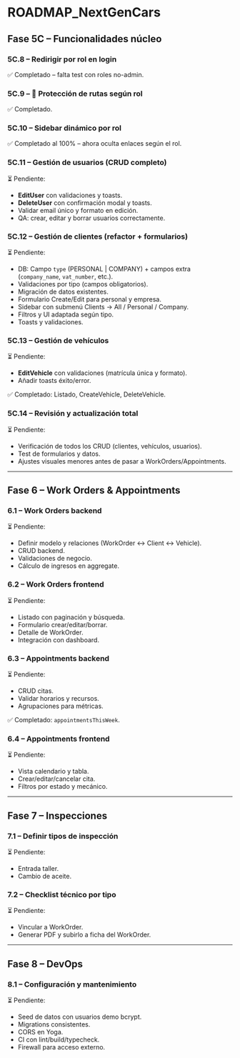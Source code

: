 # ROADMAP_NextGenCars

## Fase 5C – Funcionalidades núcleo

### 5C.8 – Redirigir por rol en login
✅ Completado – falta test con roles no-admin.

### 5C.9 – 🔐 Protección de rutas según rol
✅ Completado.

### 5C.10 – Sidebar dinámico por rol
✅ Completado al 100% – ahora oculta enlaces según el rol.

### 5C.11 – Gestión de usuarios (CRUD completo)
⏳ Pendiente:
- **EditUser** con validaciones y toasts.
- **DeleteUser** con confirmación modal y toasts.
- Validar email único y formato en edición.
- QA: crear, editar y borrar usuarios correctamente.

### 5C.12 – Gestión de clientes (refactor + formularios)
⏳ Pendiente:
- DB: Campo `type` (PERSONAL | COMPANY) + campos extra (`company_name`, `vat_number`, etc.).
- Validaciones por tipo (campos obligatorios).
- Migración de datos existentes.
- Formulario Create/Edit para personal y empresa.
- Sidebar con submenú Clients → All / Personal / Company.
- Filtros y UI adaptada según tipo.
- Toasts y validaciones.

### 5C.13 – Gestión de vehículos
⏳ Pendiente:
- **EditVehicle** con validaciones (matrícula única y formato).
- Añadir toasts éxito/error.

✅ Completado: Listado, CreateVehicle, DeleteVehicle.

### 5C.14 – Revisión y actualización total
⏳ Pendiente:
- Verificación de todos los CRUD (clientes, vehículos, usuarios).
- Test de formularios y datos.
- Ajustes visuales menores antes de pasar a WorkOrders/Appointments.

---

## Fase 6 – Work Orders & Appointments

### 6.1 – Work Orders backend
⏳ Pendiente:
- Definir modelo y relaciones (WorkOrder ↔ Client ↔ Vehicle).
- CRUD backend.
- Validaciones de negocio.
- Cálculo de ingresos en aggregate.

### 6.2 – Work Orders frontend
⏳ Pendiente:
- Listado con paginación y búsqueda.
- Formulario crear/editar/borrar.
- Detalle de WorkOrder.
- Integración con dashboard.

### 6.3 – Appointments backend
⏳ Pendiente:
- CRUD citas.
- Validar horarios y recursos.
- Agrupaciones para métricas.

✅ Completado: `appointmentsThisWeek`.

### 6.4 – Appointments frontend
⏳ Pendiente:
- Vista calendario y tabla.
- Crear/editar/cancelar cita.
- Filtros por estado y mecánico.

---

## Fase 7 – Inspecciones

### 7.1 – Definir tipos de inspección
⏳ Pendiente:
- Entrada taller.
- Cambio de aceite.

### 7.2 – Checklist técnico por tipo
⏳ Pendiente:
- Vincular a WorkOrder.
- Generar PDF y subirlo a ficha del WorkOrder.

---

## Fase 8 – DevOps

### 8.1 – Configuración y mantenimiento
⏳ Pendiente:
- Seed de datos con usuarios demo bcrypt.
- Migrations consistentes.
- CORS en Yoga.
- CI con lint/build/typecheck.
- Firewall para acceso externo.
